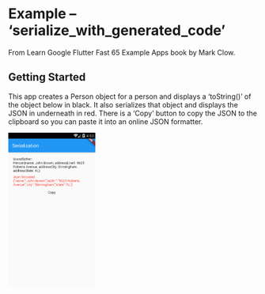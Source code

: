 # Example – ‘serialize_with_generated_code’

From Learn Google Flutter Fast 65 Example Apps book by Mark Clow.

## Getting Started

This app creates a Person object for a person and displays a ‘toString()’ of the object below in black. It also serializes that object and displays the JSON in underneath in red. There is a ‘Copy’ button to copy the JSON to the clipboard so you can paste it into an online JSON formatter.

<img src="images/appImage.png" width="35%">